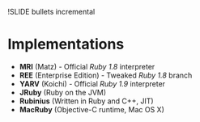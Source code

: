 !SLIDE bullets incremental

# **Implementations**

* **MRI** <span class='small'>(Matz) - Official *Ruby 1.8*
  interpreter</span>
* **REE** <span class='small'>(Enterprise Edition) - Tweaked *Ruby 1.8* branch</span>
* **YARV** <span class='small'>(Koichi) - Official *Ruby 1.9* interpreter</span>
* **JRuby** <span class='small'>(Ruby on the JVM)</span>
* **Rubinius** <span class='small'>(Written in Ruby and C++, JIT)</span>
* **MacRuby** <span class='small'>(Objective-C runtime, Mac OS X)</span>
